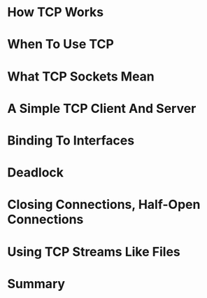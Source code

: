 # How TCP Works
# When To Use TCP
# What TCP Sockets Mean
# A Simple TCP Client And Server
# Binding To Interfaces
# Deadlock
# Closing Connections, Half-Open Connections
# Using TCP Streams Like Files
# Summary
